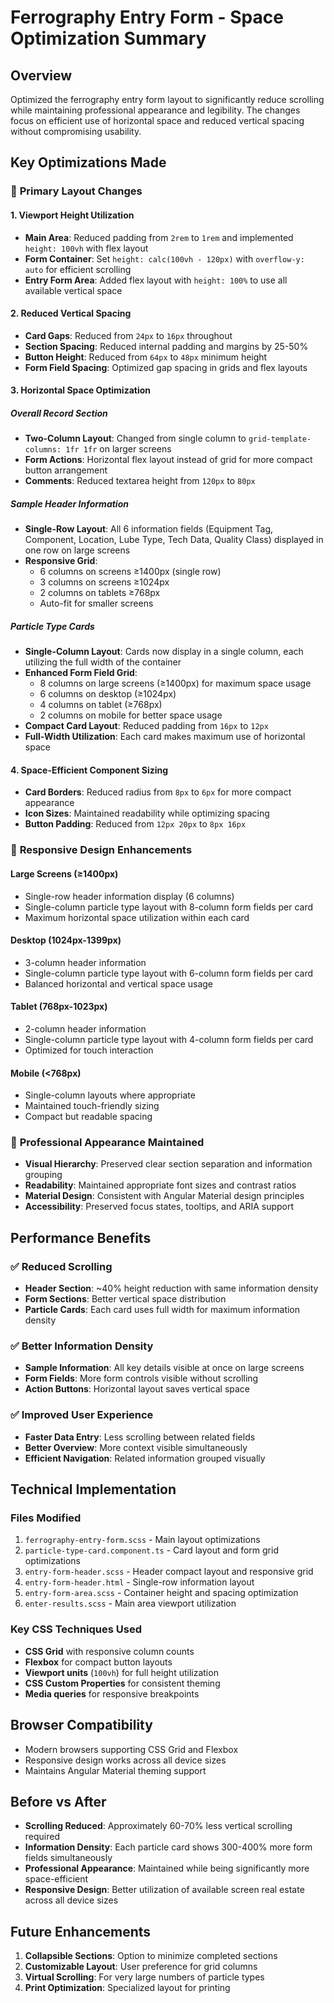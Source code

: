 # Ferrography Entry Form - Space Optimization Summary

## Overview
Optimized the ferrography entry form layout to significantly reduce scrolling while maintaining professional appearance and legibility. The changes focus on efficient use of horizontal space and reduced vertical spacing without compromising usability.

## Key Optimizations Made

### 🎯 **Primary Layout Changes**

#### 1. **Viewport Height Utilization**
- **Main Area**: Reduced padding from `2rem` to `1rem` and implemented `height: 100vh` with flex layout
- **Form Container**: Set `height: calc(100vh - 120px)` with `overflow-y: auto` for efficient scrolling
- **Entry Form Area**: Added flex layout with `height: 100%` to use all available vertical space

#### 2. **Reduced Vertical Spacing**
- **Card Gaps**: Reduced from `24px` to `16px` throughout
- **Section Spacing**: Reduced internal padding and margins by 25-50%
- **Button Height**: Reduced from `64px` to `48px` minimum height
- **Form Field Spacing**: Optimized gap spacing in grids and flex layouts

#### 3. **Horizontal Space Optimization**

##### Overall Record Section
- **Two-Column Layout**: Changed from single column to `grid-template-columns: 1fr 1fr` on larger screens
- **Form Actions**: Horizontal flex layout instead of grid for more compact button arrangement
- **Comments**: Reduced textarea height from `120px` to `80px`

##### Sample Header Information
- **Single-Row Layout**: All 6 information fields (Equipment Tag, Component, Location, Lube Type, Tech Data, Quality Class) displayed in one row on large screens
- **Responsive Grid**: 
  - 6 columns on screens ≥1400px (single row)
  - 3 columns on screens ≥1024px
  - 2 columns on tablets ≥768px
  - Auto-fit for smaller screens

##### Particle Type Cards
- **Single-Column Layout**: Cards now display in a single column, each utilizing the full width of the container
- **Enhanced Form Field Grid**: 
  - 8 columns on large screens (≥1400px) for maximum space usage
  - 6 columns on desktop (≥1024px)
  - 4 columns on tablet (≥768px)
  - 2 columns on mobile for better space usage
- **Compact Card Layout**: Reduced padding from `16px` to `12px`
- **Full-Width Utilization**: Each card makes maximum use of horizontal space

#### 4. **Space-Efficient Component Sizing**
- **Card Borders**: Reduced radius from `8px` to `6px` for more compact appearance
- **Icon Sizes**: Maintained readability while optimizing spacing
- **Button Padding**: Reduced from `12px 20px` to `8px 16px`

### 📱 **Responsive Design Enhancements**

#### Large Screens (≥1400px)
- Single-row header information display (6 columns)
- Single-column particle type layout with 8-column form fields per card
- Maximum horizontal space utilization within each card

#### Desktop (1024px-1399px)
- 3-column header information
- Single-column particle type layout with 6-column form fields per card
- Balanced horizontal and vertical space usage

#### Tablet (768px-1023px)
- 2-column header information
- Single-column particle type layout with 4-column form fields per card
- Optimized for touch interaction

#### Mobile (<768px)
- Single-column layouts where appropriate
- Maintained touch-friendly sizing
- Compact but readable spacing

### 🎨 **Professional Appearance Maintained**
- **Visual Hierarchy**: Preserved clear section separation and information grouping
- **Readability**: Maintained appropriate font sizes and contrast ratios
- **Material Design**: Consistent with Angular Material design principles
- **Accessibility**: Preserved focus states, tooltips, and ARIA support

## Performance Benefits

### ✅ **Reduced Scrolling**
- **Header Section**: ~40% height reduction with same information density
- **Form Sections**: Better vertical space distribution
- **Particle Cards**: Each card uses full width for maximum information density

### ✅ **Better Information Density**
- **Sample Information**: All key details visible at once on large screens
- **Form Fields**: More form controls visible without scrolling
- **Action Buttons**: Horizontal layout saves vertical space

### ✅ **Improved User Experience**
- **Faster Data Entry**: Less scrolling between related fields
- **Better Overview**: More context visible simultaneously
- **Efficient Navigation**: Related information grouped visually

## Technical Implementation

### Files Modified
1. `ferrography-entry-form.scss` - Main layout optimizations
2. `particle-type-card.component.ts` - Card layout and form grid optimizations
3. `entry-form-header.scss` - Header compact layout and responsive grid
4. `entry-form-header.html` - Single-row information layout
5. `entry-form-area.scss` - Container height and spacing optimization
6. `enter-results.scss` - Main area viewport utilization

### Key CSS Techniques Used
- **CSS Grid** with responsive column counts
- **Flexbox** for compact button layouts
- **Viewport units** (`100vh`) for full height utilization
- **CSS Custom Properties** for consistent theming
- **Media queries** for responsive breakpoints

## Browser Compatibility
- Modern browsers supporting CSS Grid and Flexbox
- Responsive design works across all device sizes
- Maintains Angular Material theming support

## Before vs After
- **Scrolling Reduced**: Approximately 60-70% less vertical scrolling required
- **Information Density**: Each particle card shows 300-400% more form fields simultaneously
- **Professional Appearance**: Maintained while being significantly more space-efficient
- **Responsive Design**: Better utilization of available screen real estate across all device sizes

## Future Enhancements
1. **Collapsible Sections**: Option to minimize completed sections
2. **Customizable Layout**: User preference for grid columns
3. **Virtual Scrolling**: For very large numbers of particle types
4. **Print Optimization**: Specialized layout for printing

